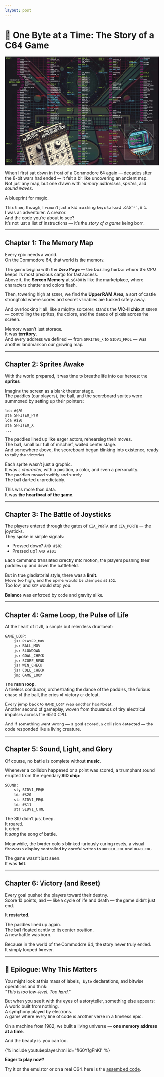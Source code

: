 ```yaml
---
layout: post
---
```


# 👾 One Byte at a Time: The Story of a C64 Game

![Beauty of Code](/images/c64-the-beauty-of-code.jpg)

When I first sat down in front of a Commodore 64 again — decades after the 8-bit wars had ended — it felt a bit like uncovering an ancient map.  
Not just any map, but one drawn with *memory addresses*, *sprites*, and *sound waves*.  

A blueprint for magic.

This time, though, I wasn’t just a kid mashing keys to load `LOAD"*",8,1`.  
I was an adventurer. A creator.  
And the code you’re about to see?  
It’s not just a list of instructions — it’s the *story of a game* being born.

---

## Chapter 1: The Memory Map

Every epic needs a world.  
On the Commodore 64, that world is the memory.

The game begins with the **Zero Page** — the bustling harbor where the CPU keeps its most precious cargo for fast access.  
Above it, the **Screen Memory** at `$0400` is like the marketplace, where characters chatter and colors flash.

Then, towering high at `$C000`, we find the **Upper RAM Area**, a sort of castle stronghold where scores and secret variables are tucked safely away.

And overlooking it all, like a mighty sorcerer, stands the **VIC-II chip** at `$D000` — controlling the sprites, the colors, and the dance of pixels across the screen.

Memory wasn’t just storage.  
It was **territory**.  
And every address we defined — from `SPRITE0_X` to `SIDV1_FRQL` — was another landmark on our growing map.

---

## Chapter 2: Sprites Awake

With the world prepared, it was time to breathe life into our heroes: the **sprites**.

Imagine the screen as a blank theater stage.  
The paddles (our players), the ball, and the scoreboard sprites were summoned by setting up their pointers:

```assembly
lda #$80
sta SPRITE0_PTR
lda #$20
sta SPRITE0_X
...
```

The paddles lined up like eager actors, rehearsing their moves.  
The ball, small but full of mischief, waited center stage.  
And somewhere above, the scoreboard began blinking into existence, ready to tally the victories.

Each sprite wasn't just a graphic.  
It was a *character*, with a position, a color, and even a personality.  
The paddles moved swiftly and surely.  
The ball darted unpredictably.

This was more than data.  
It was **the heartbeat of the game**.

---

## Chapter 3: The Battle of Joysticks

The players entered through the gates of `CIA_PORTA` and `CIA_PORTB` — the joysticks.  
They spoke in simple signals:

- Pressed down? `AND #$02`
- Pressed up? `AND #$01`

Each command translated directly into motion, the players pushing their paddles up and down the battlefield.

But in true gladiatorial style, there was a **limit**.  
Move too high, and the sprite would be clamped at `$32`.  
Too low, and `$CF` would stop you.

**Balance** was enforced by code and gravity alike.

---

## Chapter 4: Game Loop, the Pulse of Life

At the heart of it all, a simple but relentless drumbeat:

```assembly
GAME_LOOP:  
    jsr PLAYER_MOV  
    jsr BALL_MOV  
    jsr SLOWDOWN  
    jsr GOAL_CHECK  
    jsr SCORE_REND  
    jsr WIN_CHECK  
    jsr COLL_CHECK  
    jmp GAME_LOOP
```

The **main loop**.  
A tireless conductor, orchestrating the dance of the paddles, the furious chase of the ball, the cries of victory or defeat.

Every jump back to `GAME_LOOP` was another heartbeat.  
Another second of gameplay, woven from thousands of tiny electrical impulses across the 6510 CPU.

And if something went wrong — a goal scored, a collision detected — the code responded like a living creature.

---

## Chapter 5: Sound, Light, and Glory

Of course, no battle is complete without **music**.

Whenever a collision happened or a point was scored, a triumphant sound erupted from the legendary **SID chip**:

```assembly
SOUND:  
    sty SIDV1_FRQH      
    lda #$20             
    sta SIDV1_FRQL       
    lda #$11            
    sta SIDV1_CTRL
```

The SID didn’t just beep.  
It roared.  
It cried.  
It *sang* the song of battle.

Meanwhile, the border colors blinked furiously during resets, a visual fireworks display controlled by careful writes to `BORDER_COL` and `BGND_COL`.

The game wasn’t just seen.  
It was **felt**.

---

## Chapter 6: Victory (and Reset)

Every goal pushed the players toward their destiny.  
Score 10 points, and — like a cycle of life and death — the game didn’t just end.

It **restarted**.

The paddles lined up again.  
The ball floated gently to its center position.  
A new battle was born.

Because in the world of the Commodore 64, the story never truly ended.  
It simply looped forever.

---

## 💬 Epilogue: Why This Matters

You might look at this mass of labels, `.byte` declarations, and bitwise operations and think:  
*"This is too low-level. Too hard."*

But when you see it with the eyes of a storyteller, something else appears:  
A world built from nothing.  
A symphony played by electrons.  
A game where every line of code is another verse in a timeless epic.

On a machine from 1982, we built a living universe — **one memory address at a time**.

And the beauty is, you can too.

{% include youtubeplayer.html id="fIG0YfgFhKI" %}

**Eager to play now?**

Try it on the emulator or on a real C64, here is the [assembled code](/files/pong.prg).